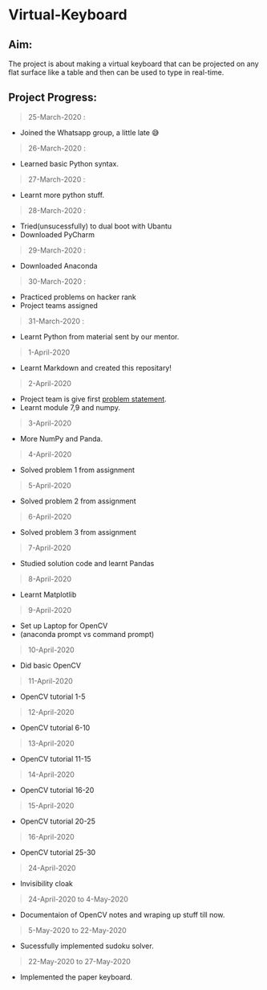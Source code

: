 # Virtual-Keyboard

## Aim:
The project is about making a virtual keyboard that can be projected on any flat surface
like a table and then can be used to type in real-time.

## Project Progress:

>25-March-2020 :
* Joined the Whatsapp group, a little late :sweat_smile:
>26-March-2020 :
* Learned basic Python syntax.
>27-March-2020 :
* Learnt more python stuff.
>28-March-2020 :
* Tried(unsucessfully) to dual boot with Ubantu
* Downloaded PyCharm
>29-March-2020 :
* Downloaded Anaconda
>30-March-2020 :
* Practiced problems on hacker rank
* Project teams assigned
>31-March-2020 :
* Learnt Python from material sent by our mentor.
>1-April-2020
* Learnt Markdown and created this repositary!
>2-April-2020
* Project team is give first [problem statement](https://github.com/MananKGarg/SOC_20_Virtual_Keyboard/blob/master/Assignment%201/Assignment%201%20Problems/Assignment%201%20Problems.pdf).
* Learnt module 7,9 and numpy.
>3-April-2020
* More NumPy and Panda.
>4-April-2020
* Solved problem 1 from assignment
>5-April-2020
* Solved problem 2 from assignment
>6-April-2020
* Solved problem 3 from assignment
>7-April-2020
* Studied solution code and learnt Pandas
>8-April-2020
* Learnt Matplotlib
>9-April-2020
* Set up Laptop for OpenCV
* (anaconda prompt vs command prompt)
>10-April-2020
* Did basic OpenCV
>11-April-2020
* OpenCV tutorial 1-5
>12-April-2020
* OpenCV tutorial 6-10
>13-April-2020
* OpenCV tutorial 11-15
>14-April-2020
* OpenCV tutorial 16-20
>15-April-2020
* OpenCV tutorial 20-25
>16-April-2020
* OpenCV tutorial 25-30
>24-April-2020
* Invisibility cloak
> 24-April-2020 to 4-May-2020
* Documentaion of OpenCV notes and wraping up stuff till now.
> 5-May-2020 to 22-May-2020
* Sucessfully implemented sudoku solver.
> 22-May-2020 to 27-May-2020
* Implemented the paper keyboard.

